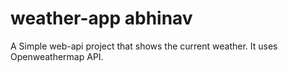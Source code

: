 # weather-app abhinav
A Simple web-api project that shows the current weather. It uses Openweathermap API.
